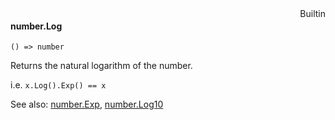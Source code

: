 <div style="float:right"><span class="builtin">Builtin</span></div>

#### number.Log

``` suneido
() => number
```

Returns the natural logarithm  of the number. 

i.e. `x.Log().Exp() == x`

See also:
[number.Exp](<number.Exp.md>),
[number.Log10](<number.Log10.md>)